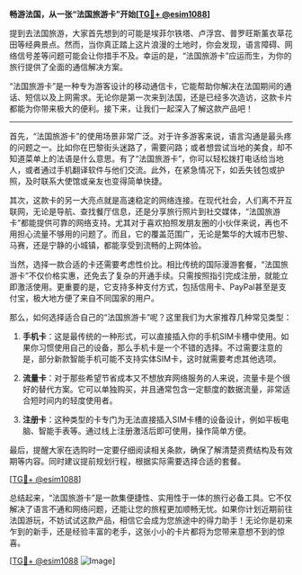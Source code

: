 **畅游法国，从一张“法国旅游卡”开始[[TG💪+ @esim1088](https://t.me/s/esim1088)]**

提到去法国旅游，大家首先想到的可能是埃菲尔铁塔、卢浮宫、普罗旺斯薰衣草花田等经典景点。然而，当你真正踏上这片浪漫的土地时，你会发现，语言障碍、网络信号差等问题可能会让你措手不及。幸运的是，“法国旅游卡”应运而生，为你的旅行提供了全面的通信解决方案。

“法国旅游卡”是一种专为游客设计的移动通信卡，它能帮助你解决在法国期间的通话、短信以及上网需求。无论你是第一次来到法国，还是已经多次造访，这款卡片都能为你带来极大的便利。接下来，让我们一起深入了解这款产品吧！

---

首先，“法国旅游卡”的使用场景非常广泛。对于许多游客来说，语言沟通是最头疼的问题之一。比如你在巴黎街头迷路了，需要问路；或者想尝试当地的美食，却不知道菜单上的法语是什么意思。有了“法国旅游卡”，你可以轻松拨打电话给当地人，或者通过手机翻译软件与他们交流。此外，在紧急情况下，如丢失钱包或护照，及时联系大使馆或亲友也变得简单快捷。

其次，这款卡的另一大亮点就是高速稳定的网络连接。在现代社会，人们离不开互联网，无论是导航、查找餐厅信息，还是分享旅行照片到社交媒体，“法国旅游卡”都能提供可靠的网络支持。尤其对于喜欢拍照发朋友圈的小伙伴来说，再也不用担心流量不够用的问题了。而且，它的覆盖范围广，无论是繁华的大城市巴黎、马赛，还是宁静的小城镇，都能享受到流畅的上网体验。

当然，选择一款合适的卡还需要考虑性价比。相比传统的国际漫游套餐，“法国旅游卡”不仅价格实惠，还免去了复杂的开通手续。只需按照指引完成注册，就能立即激活使用。更重要的是，它支持多种支付方式，包括信用卡、PayPal甚至是支付宝，极大地方便了来自不同国家的用户。

那么，如何选择适合自己的“法国旅游卡”呢？这里我们为大家推荐几种常见类型：

1. **手机卡**：这是最传统的一种形式，可以直接插入你的手机SIM卡槽中使用。如果你习惯使用自己的设备，那么手机卡是一个不错的选择。不过需要注意的是，部分新款智能手机可能不支持实体SIM卡，这时就需要考虑其他选项。

2. **流量卡**：对于那些希望节省成本又不想放弃网络服务的人来说，流量卡是个很好的替代方案。它可以单独购买，并且通常包含一定额度的数据流量，非常适合短时间内的轻度使用者。

3. **注册卡**：这种类型的卡专门为无法直接插入SIM卡槽的设备设计，例如平板电脑、智能手表等。通过线上注册激活后即可使用，操作简单方便。

最后，提醒大家在选购时一定要仔细阅读相关条款，确保了解清楚资费结构及有效期等内容。同时建议提前规划行程，根据实际需要选择合适的套餐。

[[TG💪+ @esim1088](https://t.me/s/esim1088)] 

总结起来，“法国旅游卡”是一款集便捷性、实用性于一体的旅行必备工具。它不仅解决了语言不通和网络问题，还能让您的旅程更加顺畅无忧。如果你计划近期前往法国游玩，不妨试试这款产品，相信它会成为您旅途中的得力助手！无论你是初来乍到的新手，还是经验丰富的老手，这张小小的卡片都将为您带来意想不到的惊喜。

[[TG💪+ @esim1088](https://t.me/s/esim1088) ![Image](https://i.postimg.cc/4NQfJmqS/Snipaste-2025-05-13-00-14-12.png)]